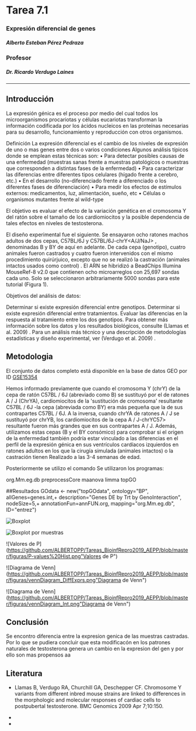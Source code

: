 # Tarea 7.1
### Expresión diferencial de genes

##### Alberto Esteban Pérez Pedraza
### Profesor
##### Dr. Ricardo Verdugo Laines
--------------------------------------------------
## Introducción
La expresión génica es el proceso por medio del cual todos los microorganismos procariotas y células eucariotas transforman la información codificada por los ácidos nucleicos en las proteínas necesarias para su desarrollo, funcionamiento y reproducción con otros organismos.

Definición
La expresión diferencial es el cambio de los niveles de expresión de uno o mas genes
entre dos o varios condiciones
Algunos análisis típicos donde se emplean estas técnicas son:
• Para detectar posibles causas de una enfermedad (muestras sanas frente a muestras
patológicos o muestras que corresponden a distintas fases de la enfermedad)
• Para caracterizar las diferencias entre diferentes tipos celulares (hígado frente a cerebro,
etc.)
• En el desarrollo (no-diferenciado frente a diferenciado o los diferentes fases de
diferenciación)
• Para medir los efectos de estímulos externos: medicamentos, luz, alimentación, sueño, etc
• Células o organismos mutantes frente al wild-type

El objetivo es evaluar el efecto de la variación genética en el cromosoma Y del ratón sobre el tamaño de los cardiomiocitos y la posible dependencia de tales efectos en niveles de testosterona.

El diseño experimental fue el siguiente. Se ensayaron ocho ratones machos adultos de dos cepas, C57BL/6J y C57BL/6J-chrY<A/J/NaJ> , denominadas B y BY de aquí en adelante. De cada cepa (genotipo), cuatro animales fueron castrados y cuatro fueron intervenidos con el mismo procedimiento quirúrjuico, excepto que no se realizó la castración (animales intactos usados como control) . El ARN se hibridizó a BeadChips Illumina MouseRef-8 v2.0 que contienen ocho microarreglos con 25,697 sondas cada uno. Solo se seleccionaron arbitrariamente 5000 sondas para este tutorial (Figura 1).

Objetivos del análisis de datos:

Determinar si existe expresión diferencial entre genotipos.
Determinar si existe expresión diferencial entre tratamientos.
Evaluar las diferencias en la respuesta al tratamiento entre los dos genotipos.
Para obtener más información sobre los datos y los resultados biológicos, consulte (Llamas et al. 2009) . Para un análisis más técnico y una descripción de metodologías estadísticas y diseño experimental, ver (Verdugo et al. 2009) .

## Metodologia
 El conjunto de datos completo está disponible en la base de datos GEO por ID [GSE15354](http://www.ncbi.nlm.nih.gov/geo/query/acc.cgi?acc=GSE15354)
 
 
Hemos informado previamente que cuando el cromosoma Y (chrY) de la cepa de ratón C57BL / 6J (abreviado como B) se sustituyó por el de ratones A / J (ChrYA), cardiomiocitos de la 'sustitución de cromosoma' resultante C57BL / 6J -la cepa <A> (abreviada como BY) era más pequeña que la de sus contrapartes C57BL / 6J. A la inversa, cuando chrYA de ratones A / J se sustituyó por chrYB, los cardiomiocitos de la cepa A / J-chrYC57> resultante fueron más grandes que en sus contrapartes A / J. Además, utilizamos estas cepas (B y el BY consómico) para comprobar si el origen de la enfermedad también podría estar vinculado a las diferencias en el perfil de la expresión génica en sus ventrículos cardíacos izquierdos en ratones adultos en los que la cirugía simulada (animales intactos) o la castración tienen Realizado a las 3-4 semanas de edad.
 
 Posteriormente 
 se utilizo el comando
Se utilizaron los programas:

org.Mm.eg.db
preprocessCore
maanova
limma
topGO
 
##Resultados
GOdata <- new("topGOdata", ontology="BP", allGenes=genes.int,+           description="Genes DE by Trt by GenoInteraction", nodeSize=5,+              annotationFun=annFUN.org, mapping="org.Mm.eg.db", ID="entrez")               

![Boxplot](https://github.com/ALBERTOPP/Tareas_BioinfRepro2019_AEPP/blob/master/figuras/boxplot_raw_probe_qc.png "Boxplot")

![Boxplot por muestras](https://github.com/ALBERTOPP/Tareas_BioinfRepro2019_AEPP/blob/master/figuras/boxplot_raw_treatment.png "Boxplot por muestras")

![Valores de P](https://github.com/ALBERTOPP/Tareas_BioinfRepro2019_AEPP/blob/master/figuras/P-values%20Hist.png"Valores de P")

![Diagrama de Venn](https://github.com/ALBERTOPP/Tareas_BioinfRepro2019_AEPP/blob/master/figuras/vennDiagram_DiffExprs.png"Diagrama de Venn")

![Diagrama de Venn](https://github.com/ALBERTOPP/Tareas_BioinfRepro2019_AEPP/blob/master/figuras/vennDiagram_Int.png"Diagrama de Venn")

## Conclusión
Se encontro diferencia entre la expresion genica de las muestras castradas. Por lo que se pudiera concluir que esta modificacón en los patrones naturales de testosterona genera un cambio en la expresion del gen y por ello son mas propensos aa

## Literatura

+ Llamas B, Verdugo RA, Churchill GA, Deschepper CF. Chromosome Y variants from different inbred mouse strains are linked to differences in the morphologic and molecular responses of cardiac cells to postpubertal testosterone. BMC Genomics 2009 Apr 7;10:150. 

+ 
 
+ 
 
